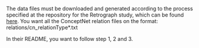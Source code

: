 The data files must be downloaded and generated according to the process specified at the repository for the Retrograph study, which can be found [here](https://github.com/Wluper/Retrograph).
You want all the ConceptNet relation files on the format: relations/cn\_relationType*.txt

In their README, you want to follow step 1, 2 and 3. 